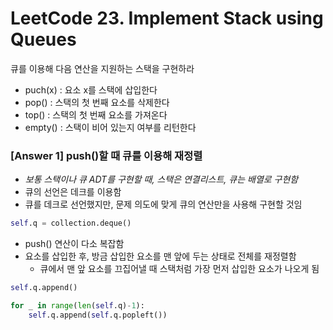 # LeetCode 23. Implement Stack using Queues

큐를 이용해 다음 연산을 지원하는 스택을 구현하라

+ puch(x) : 요소 x를 스택에 삽입한다
+ pop() : 스택의 첫 번째 요소를 삭제한다
+ top() : 스택의 첫 번째 요소를 가져온다
+ empty() : 스택이 비어 있는지 여부를 리턴한다

### [Answer 1] push()할 때 큐를 이용해 재정렬

+ _보통 스택이나 큐 ADT를 구현할 때, 스택은 연결리스트, 큐는 배열로 구현함_
+ 큐의 선언은 데크를 이용함
+ 큐를 데크로 선언했지만, 문제 의도에 맞게 큐의 연산만을 사용해 구현할 것임

```python
self.q = collection.deque()
```

+ push() 연산이 다소 복잡함
+ 요소를 삽입한 후, 방금 삽입한 요소를 맨 앞에 두는 상태로 전체를 재정렬함
    + 큐에서 맨 앞 요소를 끄집어낼 때 스택처럼 가장 먼저 삽입한 요소가 나오게 됨

```python
self.q.append()

for _ in range(len(self.q)-1):
    self.q.append(self.q.popleft())
```